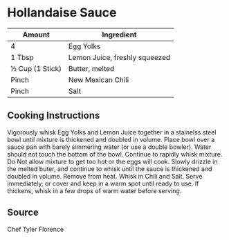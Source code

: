 # Hollandaise Sauce

|Amount | Ingredient|
|----|----|
4 | Egg Yolks
1 Tbsp | Lemon Juice, freshly squeezed
½ Cup (1 Stick) | Butter, melted
Pinch | New Mexican Chili
Pinch | Salt

## Cooking Instructions
Vigorously whisk Egg Yolks and Lemon Juice together in a stainelss steel bowl until mixture is thickened and doubled in volume.
Place bowl over a sauce pan with barely simmering water (or use a double bowler).  Water should not touch the bottom of the bowl.
Continue to rapidly whisk mixture.  Do Not allow mixture to get too hot or the eggs will cook.
Slowly drizzle in the melted buter, and continue to whisk until the sauce is thickened and doubled in volume.
Remove from heat.
Whisk in Chili and Salt.
Serve immediately, or cover and keep in a warm spot until ready to use.
If thickens, whisk in a few drops of warm water before serving.

## Source
Chef Tyler Florence